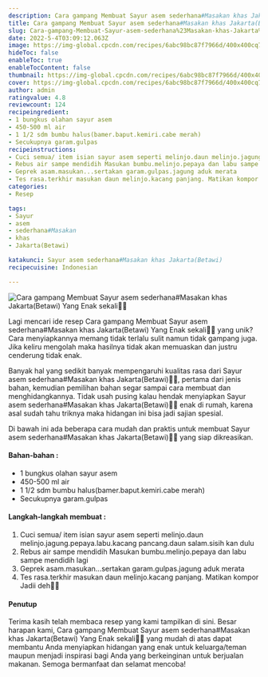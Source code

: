 ```yaml
---
description: Cara gampang Membuat Sayur asem sederhana#Masakan khas Jakarta(Betawi) Yang Enak sekali"
title: Cara gampang Membuat Sayur asem sederhana#Masakan khas Jakarta(Betawi) Yang Enak sekali
slug: Cara-gampang-Membuat-Sayur-asem-sederhana%23Masakan-khas-Jakarta%28Betawi%29-Yang-Enak-sekali
date: 2022-5-4T03:09:12.063Z
image: https://img-global.cpcdn.com/recipes/6abc98bc87f7966d/400x400cq70/photo.jpg
hideToc: false
enableToc: true
enableTocContent: false
thumbnail: https://img-global.cpcdn.com/recipes/6abc98bc87f7966d/400x400cq70/photo.jpg
cover: https://img-global.cpcdn.com/recipes/6abc98bc87f7966d/400x400cq70/photo.jpg
author: admin
ratingvalue: 4.8
reviewcount: 124
recipeingredient:
- 1 bungkus olahan sayur asem
- 450-500 ml air
- 1 1/2 sdm bumbu halus(bamer.baput.kemiri.cabe merah)
- Secukupnya garam.gulpas
recipeinstructions:
- Cuci semua/ item isian sayur asem seperti melinjo.daun melinjo.jagung.pepaya.labu.kacang pancang.daun salam.sisih kan dulu
- Rebus air sampe mendidih Masukan bumbu.melinjo.pepaya dan labu sampe mendidih lagi
- Geprek asam.masukan...sertakan garam.gulpas.jagung aduk merata
- Tes rasa.terkhir masukan daun melinjo.kacang panjang. Matikan kompor Jadii deh🤤🤤
categories:
- Resep

tags:
- Sayur
- asem
- sederhana#Masakan
- khas
- Jakarta(Betawi)

katakunci: Sayur asem sederhana#Masakan khas Jakarta(Betawi)
recipecuisine: Indonesian

---
```


![Cara gampang Membuat Sayur asem sederhana#Masakan khas Jakarta(Betawi) Yang Enak sekali👩‍🍳](https://img-global.cpcdn.com/recipes/6abc98bc87f7966d/400x400cq70/photo.jpg)

Lagi mencari ide resep Cara gampang Membuat Sayur asem sederhana#Masakan khas Jakarta(Betawi) Yang Enak sekali👩‍🍳 yang unik? Cara menyiapkannya memang tidak terlalu sulit namun tidak gampang juga. Jika keliru mengolah maka hasilnya tidak akan memuaskan dan justru cenderung tidak enak.

Banyak hal yang sedikit banyak mempengaruhi kualitas rasa dari Sayur asem sederhana#Masakan khas Jakarta(Betawi)👩‍🍳, pertama dari jenis bahan, kemudian pemilihan bahan segar sampai cara membuat dan menghidangkannya. Tidak usah pusing kalau hendak menyiapkan Sayur asem sederhana#Masakan khas Jakarta(Betawi)👩‍🍳 enak di rumah, karena asal sudah tahu triknya maka hidangan ini bisa jadi sajian spesial.

Di bawah ini ada beberapa cara mudah dan praktis untuk membuat Sayur asem sederhana#Masakan khas Jakarta(Betawi)👩‍🍳 yang siap dikreasikan.

<!--inarticleads1-->

#### Bahan-bahan :

- 1 bungkus olahan sayur asem
- 450-500 ml air
- 1 1/2 sdm bumbu halus(bamer.baput.kemiri.cabe merah)
- Secukupnya garam.gulpas

<!--inarticleads2-->

#### Langkah-langkah membuat :

1. Cuci semua/ item isian sayur asem seperti melinjo.daun melinjo.jagung.pepaya.labu.kacang pancang.daun salam.sisih kan dulu
1. Rebus air sampe mendidih Masukan bumbu.melinjo.pepaya dan labu sampe mendidih lagi
1. Geprek asam.masukan...sertakan garam.gulpas.jagung aduk merata
1. Tes rasa.terkhir masukan daun melinjo.kacang panjang. Matikan kompor Jadii deh🤤🤤

#### Penutup

Terima kasih telah membaca resep yang kami tampilkan di sini. Besar harapan kami, Cara gampang Membuat Sayur asem sederhana#Masakan khas Jakarta(Betawi) Yang Enak sekali👩‍🍳 yang mudah di atas dapat membantu Anda menyiapkan hidangan yang enak untuk keluarga/teman maupun menjadi inspirasi bagi Anda yang berkeinginan untuk berjualan makanan. Semoga bermanfaat dan selamat mencoba!